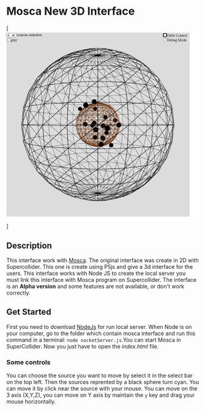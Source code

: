 # Mosca New 3D Interface

[![Interface Screenshot](src/MoscaNewInterface.png)]

## Description

This interface work with [Mosca](https://github.com/escuta/mosca). The original interface was create in 2D with Supercollider.
This one is create using P5js and give a 3d interface for the users. This interface works with Node JS to create the local server you must link this interface with Mosca program on Supercollider.
The interface is an **Alpha version** and some features are not available, or don't work correctly.


## Get Started

First you need to download [NodeJs](https://nodejs.org/en/download) for run local server. 
When Node is on your computer, go to the folder which contain mosca interface and run this command in a terminal:
`node socketServer.js`.You can start Mosca in SuperCollider. Now you just have to open the *index.html* file.

### Some controls
 You can choose the source you want to move by select it in the select bar on the top left. Then the sources reprented by a black sphere turn cyan. You can move it by click near
 the source with your mouse. You can move on the 3 axis (X,Y,Z), you can move on Y axis by maintain the `y` key and drag your mouse horizontally.

